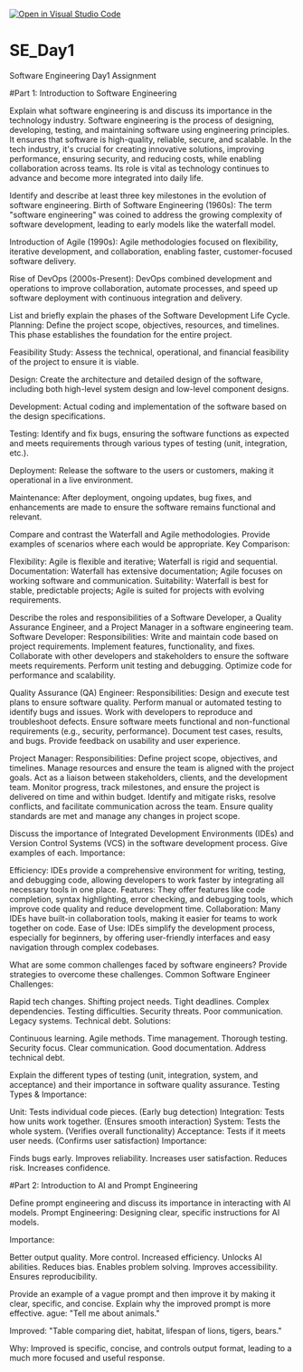 [![Open in Visual Studio Code](https://classroom.github.com/assets/open-in-vscode-2e0aaae1b6195c2367325f4f02e2d04e9abb55f0b24a779b69b11b9e10269abc.svg)](https://classroom.github.com/online_ide?assignment_repo_id=18367168&assignment_repo_type=AssignmentRepo)
# SE_Day1
Software Engineering Day1 Assignment

#Part 1: Introduction to Software Engineering

Explain what software engineering is and discuss its importance in the technology industry.
Software engineering is the process of designing, developing, testing, and maintaining software using engineering principles. It ensures that software is high-quality, reliable, secure, and scalable. In the tech industry, it's crucial for creating innovative solutions, improving performance, ensuring security, and reducing costs, while enabling collaboration across teams. Its role is vital as technology continues to advance and become more integrated into daily life.

Identify and describe at least three key milestones in the evolution of software engineering.
Birth of Software Engineering (1960s): The term "software engineering" was coined to address the growing complexity of software development, leading to early models like the waterfall model.

Introduction of Agile (1990s): Agile methodologies focused on flexibility, iterative development, and collaboration, enabling faster, customer-focused software delivery.

Rise of DevOps (2000s-Present): DevOps combined development and operations to improve collaboration, automate processes, and speed up software deployment with continuous integration and delivery.

List and briefly explain the phases of the Software Development Life Cycle.
Planning: Define the project scope, objectives, resources, and timelines. This phase establishes the foundation for the entire project.

Feasibility Study: Assess the technical, operational, and financial feasibility of the project to ensure it is viable.

Design: Create the architecture and detailed design of the software, including both high-level system design and low-level component designs.

Development: Actual coding and implementation of the software based on the design specifications.

Testing: Identify and fix bugs, ensuring the software functions as expected and meets requirements through various types of testing (unit, integration, etc.).

Deployment: Release the software to the users or customers, making it operational in a live environment.

Maintenance: After deployment, ongoing updates, bug fixes, and enhancements are made to ensure the software remains functional and relevant.

Compare and contrast the Waterfall and Agile methodologies. Provide examples of scenarios where each would be appropriate.
Key Comparison:

Flexibility: Agile is flexible and iterative; Waterfall is rigid and sequential.
Documentation: Waterfall has extensive documentation; Agile focuses on working software and communication.
Suitability: Waterfall is best for stable, predictable projects; Agile is suited for projects with evolving requirements.

Describe the roles and responsibilities of a Software Developer, a Quality Assurance Engineer, and a Project Manager in a software engineering team.
Software Developer:
Responsibilities:
Write and maintain code based on project requirements.
Implement features, functionality, and fixes.
Collaborate with other developers and stakeholders to ensure the software meets requirements.
Perform unit testing and debugging.
Optimize code for performance and scalability.

Quality Assurance (QA) Engineer:
Responsibilities:
Design and execute test plans to ensure software quality.
Perform manual or automated testing to identify bugs and issues.
Work with developers to reproduce and troubleshoot defects.
Ensure software meets functional and non-functional requirements (e.g., security, performance).
Document test cases, results, and bugs.
Provide feedback on usability and user experience.

Project Manager:
Responsibilities:
Define project scope, objectives, and timelines.
Manage resources and ensure the team is aligned with the project goals.
Act as a liaison between stakeholders, clients, and the development team.
Monitor progress, track milestones, and ensure the project is delivered on time and within budget.
Identify and mitigate risks, resolve conflicts, and facilitate communication across the team.
Ensure quality standards are met and manage any changes in project scope.

Discuss the importance of Integrated Development Environments (IDEs) and Version Control Systems (VCS) in the software development process. Give examples of each.
Importance:

Efficiency: IDEs provide a comprehensive environment for writing, testing, and debugging code, allowing developers to work faster by integrating all necessary tools in one place.
Features: They offer features like code completion, syntax highlighting, error checking, and debugging tools, which improve code quality and reduce development time.
Collaboration: Many IDEs have built-in collaboration tools, making it easier for teams to work together on code.
Ease of Use: IDEs simplify the development process, especially for beginners, by offering user-friendly interfaces and easy navigation through complex codebases.

What are some common challenges faced by software engineers? Provide strategies to overcome these challenges.
Common Software Engineer Challenges:

Rapid tech changes.
Shifting project needs.
Tight deadlines.
Complex dependencies.
Testing difficulties.
Security threats.
Poor communication.
Legacy systems.
Technical debt.
Solutions:

Continuous learning.
Agile methods.
Time management.
Thorough testing.
Security focus.
Clear communication.
Good documentation.
Address technical debt.

Explain the different types of testing (unit, integration, system, and acceptance) and their importance in software quality assurance.
Testing Types & Importance:

Unit: Tests individual code pieces. (Early bug detection)
Integration: Tests how units work together. (Ensures smooth interaction)
System: Tests the whole system. (Verifies overall functionality)
Acceptance: Tests if it meets user needs. (Confirms user satisfaction)
Importance:

Finds bugs early.
Improves reliability.
Increases user satisfaction.
Reduces risk.
Increases confidence.

#Part 2: Introduction to AI and Prompt Engineering


Define prompt engineering and discuss its importance in interacting with AI models.
Prompt Engineering: Designing clear, specific instructions for AI models.

Importance:

Better output quality.
More control.
Increased efficiency.
Unlocks AI abilities.
Reduces bias.
Enables problem solving.
Improves accessibility.
Ensures reproducibility.

Provide an example of a vague prompt and then improve it by making it clear, specific, and concise. Explain why the improved prompt is more effective.
ague: "Tell me about animals."

Improved: "Table comparing diet, habitat, lifespan of lions, tigers, bears."

Why: Improved is specific, concise, and controls output format, leading to a much more focused and useful response.

